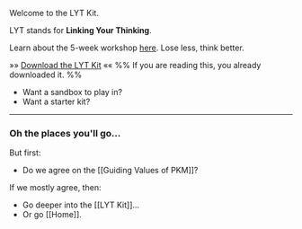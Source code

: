 Welcome to the LYT Kit. 

LYT stands for **Linking Your Thinking**.

Learn about the 5-week workshop [here](https://www.linkingyourthinking.com/). Lose less, think better.

»» [Download the LYT Kit](https://www.linkingyourthinking.com/download-lyt-kit) «« 
%% If you are reading this, you already downloaded it. %%

- Want a sandbox to play in?
- Want a starter kit?

---
### Oh the places you'll go...
But first:

- Do we agree on the [[Guiding Values of PKM]]?

If we mostly agree, then:

- Go deeper into the [[LYT Kit]]...
- Or go [[Home]].